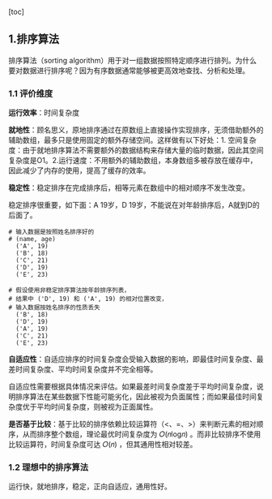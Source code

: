 [toc]

## 1.排序算法

排序算法（sorting algorithm）用于对一组数据按照特定顺序进行排列。为什么要对数据进行排序呢？因为有序数据通常能够被更高效地查找、分析和处理。



### 1.1 评价维度

**运行效率**：时间复杂度

**就地性**：顾名思义，原地排序通过在原数组上直接操作实现排序，无须借助额外的辅助数组，最多只是使用固定的额外存储空间。这样做有以下好处：1. 空间复杂度：由于就地排序算法不需要额外的数据结构来存储大量的临时数据，因此其空间复杂度是O1。2.运行速度：不用额外的辅助数组，本身数组多被存放在缓存中，因此减少了内存的使用，提高了缓存的效率。

**稳定性**：稳定排序在完成排序后，相等元素在数组中的相对顺序不发生改变。

稳定排序很重要，如下面：A 19岁，D 19岁，不能说在对年龄排序后，A就到D的后面了。

```
# 输入数据是按照姓名排序好的
# (name, age)
  ('A', 19)
  ('B', 18)
  ('C', 21)
  ('D', 19)
  ('E', 23)

# 假设使用非稳定排序算法按年龄排序列表，
# 结果中 ('D', 19) 和 ('A', 19) 的相对位置改变，
# 输入数据按姓名排序的性质丢失
  ('B', 18)
  ('D', 19)
  ('A', 19)
  ('C', 21)
  ('E', 23)
```

**自适应性**：自适应排序的时间复杂度会受输入数据的影响，即最佳时间复杂度、最差时间复杂度、平均时间复杂度并不完全相等。

自适应性需要根据具体情况来评估。如果最差时间复杂度差于平均时间复杂度，说明排序算法在某些数据下性能可能劣化，因此被视为负面属性；而如果最佳时间复杂度优于平均时间复杂度，则被视为正面属性。

**是否基于比较**：基于比较的排序依赖比较运算符（<、=、>）来判断元素的相对顺序，从而排序整个数组，理论最优时间复杂度为 𝑂(𝑛log⁡𝑛) 。而非比较排序不使用比较运算符，时间复杂度可达 𝑂(𝑛) ，但其通用性相对较差。



### 1.2 理想中的排序算法

运行快，就地排序，稳定，正向自适应，通用性好。